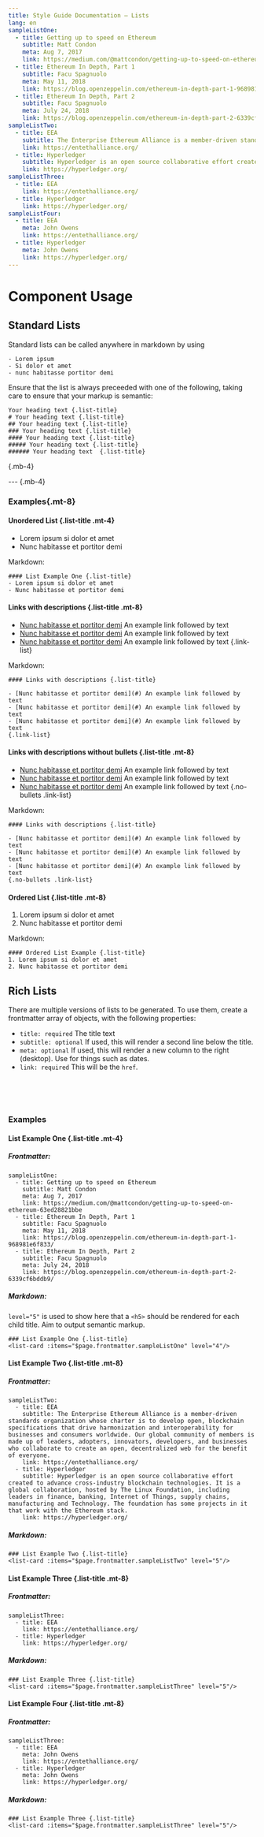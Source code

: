 ```yaml
---
title: Style Guide Documentation — Lists
lang: en
sampleListOne:
  - title: Getting up to speed on Ethereum
    subtitle: Matt Condon
    meta: Aug 7, 2017
    link: https://medium.com/@mattcondon/getting-up-to-speed-on-ethereum-63ed28821bbe
  - title: Ethereum In Depth, Part 1
    subtitle: Facu Spagnuolo
    meta: May 11, 2018
    link: https://blog.openzeppelin.com/ethereum-in-depth-part-1-968981e6f833/
  - title: Ethereum In Depth, Part 2
    subtitle: Facu Spagnuolo
    meta: July 24, 2018
    link: https://blog.openzeppelin.com/ethereum-in-depth-part-2-6339cf6bddb9/
sampleListTwo:
  - title: EEA
    subtitle: The Enterprise Ethereum Alliance is a member-driven standards organization whose charter is to develop open, blockchain specifications that drive harmonization and interoperability for businesses and consumers worldwide. Our global community of members is made up of leaders, adopters, innovators, developers, and businesses who collaborate to create an open, decentralized web for the benefit of everyone.
    link: https://entethalliance.org/
  - title: Hyperledger
    subtitle: Hyperledger is an open source collaborative effort created to advance cross-industry blockchain technologies. It is a global collaboration, hosted by The Linux Foundation, including leaders in finance, banking, Internet of Things, supply chains, manufacturing and Technology. The foundation has some projects in it that work with the Ethereum stack.
    link: https://hyperledger.org/
sampleListThree:
  - title: EEA
    link: https://entethalliance.org/
  - title: Hyperledger
    link: https://hyperledger.org/
sampleListFour:
  - title: EEA
    meta: John Owens
    link: https://entethalliance.org/
  - title: Hyperledger
    meta: John Owens
    link: https://hyperledger.org/
---
```


# Component Usage

## Standard Lists

Standard lists can be called anywhere in markdown by using

```
- Lorem ipsum
- Si dolor et amet
- nunc habitasse portitor demi
```

Ensure that the list is always preceeded with one of the following, taking care to ensure that your markup is semantic:

```
Your heading text {.list-title}
# Your heading text {.list-title}
## Your heading text {.list-title}
### Your heading text {.list-title}
#### Your heading text {.list-title}
##### Your heading text {.list-title}
###### Your heading text  {.list-title}
```

{.mb-4}

--- {.mb-4}

### Examples{.mt-8}

#### Unordered List {.list-title .mt-4}

- Lorem ipsum si dolor et amet
- Nunc habitasse et portitor demi

Markdown:

```
#### List Example One {.list-title}
- Lorem ipsum si dolor et amet
- Nunc habitasse et portitor demi
```

#### Links with descriptions {.list-title .mt-8}

- [Nunc habitasse et portitor demi](#) An example link followed by text
- [Nunc habitasse et portitor demi](#) An example link followed by text
- [Nunc habitasse et portitor demi](#) An example link followed by text
  {.link-list}

Markdown:

```
#### Links with descriptions {.list-title}

- [Nunc habitasse et portitor demi](#) An example link followed by text
- [Nunc habitasse et portitor demi](#) An example link followed by text
- [Nunc habitasse et portitor demi](#) An example link followed by text
{.link-list}
```

#### Links with descriptions without bullets {.list-title .mt-8}

- [Nunc habitasse et portitor demi](#) An example link followed by text
- [Nunc habitasse et portitor demi](#) An example link followed by text
- [Nunc habitasse et portitor demi](#) An example link followed by text
  {.no-bullets .link-list}

Markdown:

```
#### Links with descriptions {.list-title}

- [Nunc habitasse et portitor demi](#) An example link followed by text
- [Nunc habitasse et portitor demi](#) An example link followed by text
- [Nunc habitasse et portitor demi](#) An example link followed by text
{.no-bullets .link-list}
```

#### Ordered List {.list-title .mt-8}

1. Lorem ipsum si dolor et amet
2. Nunc habitasse et portitor demi

Markdown:

```
#### Ordered List Example {.list-title}
1. Lorem ipsum si dolor et amet
2. Nunc habitasse et portitor demi
```

## Rich Lists

There are multiple versions of lists to be generated. To use them, create a frontmatter array of objects, with the following properties:

- `title: required` The title text
- `subtitle: optional` If used, this will render a second line below the title.
- `meta: optional` If used, this will render a new column to the right (desktop). Use for things such as dates.
- `link: required` This will be the `href`.

<br><br><br>

### Examples

#### List Example One {.list-title .mt-4}

<list-card :items="$page.frontmatter.sampleListOne" level="5"/>

##### Frontmatter:

```
sampleListOne:
  - title: Getting up to speed on Ethereum
    subtitle: Matt Condon
    meta: Aug 7, 2017
    link: https://medium.com/@mattcondon/getting-up-to-speed-on-ethereum-63ed28821bbe
  - title: Ethereum In Depth, Part 1
    subtitle: Facu Spagnuolo
    meta: May 11, 2018
    link: https://blog.openzeppelin.com/ethereum-in-depth-part-1-968981e6f833/
  - title: Ethereum In Depth, Part 2
    subtitle: Facu Spagnuolo
    meta: July 24, 2018
    link: https://blog.openzeppelin.com/ethereum-in-depth-part-2-6339cf6bddb9/
```

##### Markdown:

`level="5"` is used to show here that a `<h5>` should be rendered for each child title. Aim to output semantic markup.

```
### List Example One {.list-title}
<list-card :items="$page.frontmatter.sampleListOne" level="4"/>
```

#### List Example Two {.list-title .mt-8}

<list-card :items="$page.frontmatter.sampleListTwo" level="5"/>

##### Frontmatter:

```
sampleListTwo:
  - title: EEA
    subtitle: The Enterprise Ethereum Alliance is a member-driven standards organization whose charter is to develop open, blockchain specifications that drive harmonization and interoperability for businesses and consumers worldwide. Our global community of members is made up of leaders, adopters, innovators, developers, and businesses who collaborate to create an open, decentralized web for the benefit of everyone.
    link: https://entethalliance.org/
  - title: Hyperledger
    subtitle: Hyperledger is an open source collaborative effort created to advance cross-industry blockchain technologies. It is a global collaboration, hosted by The Linux Foundation, including leaders in finance, banking, Internet of Things, supply chains, manufacturing and Technology. The foundation has some projects in it that work with the Ethereum stack.
    link: https://hyperledger.org/
```

##### Markdown:

```
### List Example Two {.list-title}
<list-card :items="$page.frontmatter.sampleListTwo" level="5"/>
```

#### List Example Three {.list-title .mt-8}

<list-card :items="$page.frontmatter.sampleListThree" level="5"/>

##### Frontmatter:

```
sampleListThree:
  - title: EEA
    link: https://entethalliance.org/
  - title: Hyperledger
    link: https://hyperledger.org/
```

##### Markdown:

```
### List Example Three {.list-title}
<list-card :items="$page.frontmatter.sampleListThree" level="5"/>
```

#### List Example Four {.list-title .mt-8}

<list-card :items="$page.frontmatter.sampleListFour" level="5"/>

##### Frontmatter:

```
sampleListThree:
  - title: EEA
    meta: John Owens
    link: https://entethalliance.org/
  - title: Hyperledger
    meta: John Owens
    link: https://hyperledger.org/
```

##### Markdown:

```
### List Example Three {.list-title}
<list-card :items="$page.frontmatter.sampleListThree" level="5"/>
```
